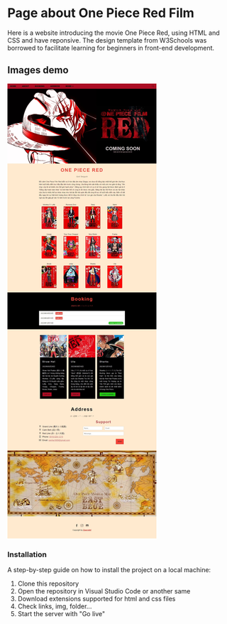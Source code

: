 #  Page about One Piece Red Film
Here is a website introducing the movie One Piece Red, using HTML and CSS and have reponsive. The design template from W3Schools was borrowed to facilitate learning for beginners in front-end development.

## Images demo
![One Piece Red](./asset/img/img_readme/web.jpeg)

### Installation
A step-by-step guide on how to install the project on a local machine:

1. Clone this repository
2. Open the repository in Visual Studio Code or another same
3. Download extensions supported for html and css files
4. Check links, img, folder...
5. Start the server with "Go live"
